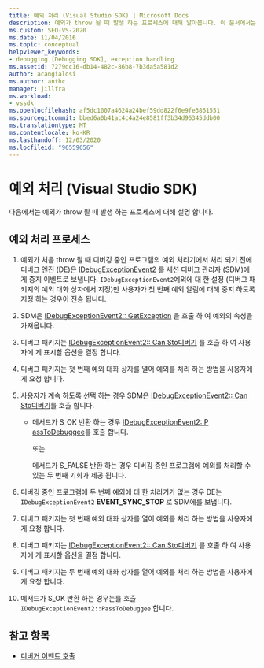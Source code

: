 ```yaml
---
title: 예외 처리 (Visual Studio SDK) | Microsoft Docs
description: 예외가 throw 될 때 발생 하는 프로세스에 대해 알아봅니다. 이 문서에서는 관련 된 모든 단계에 대해 설명 합니다.
ms.custom: SEO-VS-2020
ms.date: 11/04/2016
ms.topic: conceptual
helpviewer_keywords:
- debugging [Debugging SDK], exception handling
ms.assetid: 7279dc16-db14-482c-86b8-7b3da5a581d2
author: acangialosi
ms.author: anthc
manager: jillfra
ms.workload:
- vssdk
ms.openlocfilehash: af5dc1007a4624a24bef59dd822f6e9fe3861551
ms.sourcegitcommit: bbed6a0b41ac4c4a24e8581ff3b34d96345ddb00
ms.translationtype: MT
ms.contentlocale: ko-KR
ms.lasthandoff: 12/03/2020
ms.locfileid: "96559656"
---
```

# <a name="exception-handling-visual-studio-sdk"></a>예외 처리 (Visual Studio SDK)
다음에서는 예외가 throw 될 때 발생 하는 프로세스에 대해 설명 합니다.

## <a name="exception-handling-process"></a>예외 처리 프로세스

1. 예외가 처음 throw 될 때 디버깅 중인 프로그램의 예외 처리기에서 처리 되기 전에 디버그 엔진 (DE)은 [IDebugExceptionEvent2](../../extensibility/debugger/reference/idebugexceptionevent2.md) 를 세션 디버그 관리자 (SDM)에 게 중지 이벤트로 보냅니다. `IDebugExceptionEvent2`예외에 대 한 설정 (디버그 패키지의 예외 대화 상자에서 지정)만 사용자가 첫 번째 예외 알림에 대해 중지 하도록 지정 하는 경우이 전송 됩니다.

2. SDM은 [IDebugExceptionEvent2:: GetException](../../extensibility/debugger/reference/idebugexceptionevent2-getexception.md) 을 호출 하 여 예외의 속성을 가져옵니다.

3. 디버그 패키지는 [IDebugExceptionEvent2:: Can Sto디버기](../../extensibility/debugger/reference/idebugexceptionevent2-canpasstodebuggee.md) 를 호출 하 여 사용자에 게 표시할 옵션을 결정 합니다.

4. 디버그 패키지는 첫 번째 예외 대화 상자를 열어 예외를 처리 하는 방법을 사용자에 게 요청 합니다.

5. 사용자가 계속 하도록 선택 하는 경우 SDM은 [IDebugExceptionEvent2:: Can Sto디버기](../../extensibility/debugger/reference/idebugexceptionevent2-canpasstodebuggee.md)를 호출 합니다.

    - 메서드가 S_OK 반환 하는 경우 [IDebugExceptionEvent2::P assToDebuggee](../../extensibility/debugger/reference/idebugexceptionevent2-passtodebuggee.md)를 호출 합니다.

         또는

         메서드가 S_FALSE 반환 하는 경우 디버깅 중인 프로그램에 예외를 처리할 수 있는 두 번째 기회가 제공 됩니다.

6. 디버깅 중인 프로그램에 두 번째 예외에 대 한 처리기가 없는 경우 DE는 `IDebugExceptionEvent2` **EVENT_SYNC_STOP** 로 SDM에를 보냅니다.

7. 디버그 패키지는 첫 번째 예외 대화 상자를 열어 예외를 처리 하는 방법을 사용자에 게 요청 합니다.

8. 디버그 패키지는 [IDebugExceptionEvent2:: Can Sto디버기](../../extensibility/debugger/reference/idebugexceptionevent2-canpasstodebuggee.md) 를 호출 하 여 사용자에 게 표시할 옵션을 결정 합니다.

9. 디버그 패키지는 두 번째 예외 대화 상자를 열어 예외를 처리 하는 방법을 사용자에 게 요청 합니다.

10. 메서드가 S_OK 반환 하는 경우는를 호출 `IDebugExceptionEvent2::PassToDebuggee` 합니다.

## <a name="see-also"></a>참고 항목
- [디버거 이벤트 호출](../../extensibility/debugger/calling-debugger-events.md)
